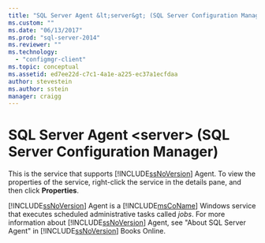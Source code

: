 ```yaml
---
title: "SQL Server Agent &lt;server&gt; (SQL Server Configuration Manager) | Microsoft Docs"
ms.custom: ""
ms.date: "06/13/2017"
ms.prod: "sql-server-2014"
ms.reviewer: ""
ms.technology: 
  - "configmgr-client"
ms.topic: conceptual
ms.assetid: ed7ee22d-c7c1-4a1e-a225-ec37a1ecfdaa
author: stevestein
ms.author: sstein
manager: craigg
---
```

# SQL Server Agent &lt;server&gt; (SQL Server Configuration Manager)
  This is the service that supports [!INCLUDE[ssNoVersion](../../includes/ssnoversion-md.md)] Agent. To view the properties of the service, right-click the service in the details pane, and then click **Properties**.  
  
 [!INCLUDE[ssNoVersion](../../includes/ssnoversion-md.md)] Agent is a [!INCLUDE[msCoName](../../includes/msconame-md.md)] Windows service that executes scheduled administrative tasks called *jobs*. For more information about [!INCLUDE[ssNoVersion](../../includes/ssnoversion-md.md)] Agent, see "About SQL Server Agent" in [!INCLUDE[ssNoVersion](../../includes/ssnoversion-md.md)] Books Online.  
  
  

